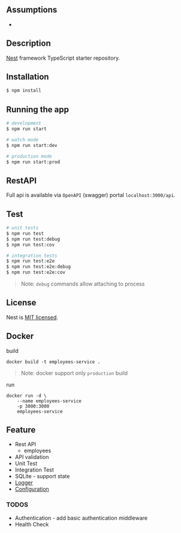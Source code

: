 
## Assumptions

*

## Description

[Nest](https://github.com/nestjs/nest) framework TypeScript starter repository.

## Installation

```bash
$ npm install
```

## Running the app

```bash
# development
$ npm run start

# watch mode
$ npm run start:dev

# production mode
$ npm run start:prod
```

## RestAPI

Full api is available via `OpenAPI` (swagger) portal `localhost:3000/api`.

## Test

```bash
# unit tests
$ npm run test
$ npm run test:debug
$ npm run test:cov

# integration tests
$ npm run test:e2e
$ npm run test:e2e:debug
$ npm run test:e2e:cov
```

> Note: `debug` commands allow attaching to process

## License

Nest is [MIT licensed](LICENSE).

## Docker


build
```
docker build -t employees-service .
```
> Note: docker support only `production` build

run
```
docker run -d \
    --name employees-service
    -p 3000:3000
    employees-service
```

## Feature

* Rest API
    * employees
* API validation
* Unit Test
* Integration Test
* SQLite - support state
* [Logger](./src/core/logger/README.md)
* [Configuration](./src/config/README.md)

### TODOS

* Authentication - add basic authentication middleware
* Health Check
